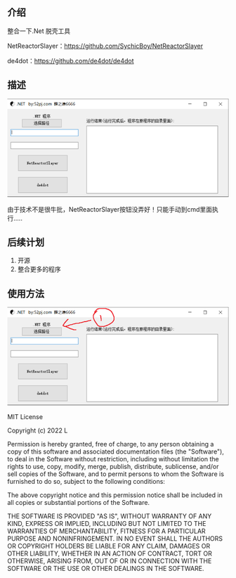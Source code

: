 ## 介绍

整合一下.Net 脱壳工具

NetReactorSlayer：https://github.com/SychicBoy/NetReactorSlayer

de4dot：https://github.com/de4dot/de4dot

## 描述

![image-20220126001529887](./king/images/image-20220126001529887.png)

由于技术不是很牛批，NetReactorSlayer按钮没弄好！只能手动到cmd里面执行.....

## 后续计划

1. 开源
2. 整合更多的程序

## 使用方法

![image-20220126001529887](./king/images/2.png)











MIT License

Copyright (c) 2022 L

Permission is hereby granted, free of charge, to any person obtaining a copy
of this software and associated documentation files (the "Software"), to deal
in the Software without restriction, including without limitation the rights
to use, copy, modify, merge, publish, distribute, sublicense, and/or sell
copies of the Software, and to permit persons to whom the Software is
furnished to do so, subject to the following conditions:

The above copyright notice and this permission notice shall be included in all
copies or substantial portions of the Software.

THE SOFTWARE IS PROVIDED "AS IS", WITHOUT WARRANTY OF ANY KIND, EXPRESS OR
IMPLIED, INCLUDING BUT NOT LIMITED TO THE WARRANTIES OF MERCHANTABILITY,
FITNESS FOR A PARTICULAR PURPOSE AND NONINFRINGEMENT. IN NO EVENT SHALL THE
AUTHORS OR COPYRIGHT HOLDERS BE LIABLE FOR ANY CLAIM, DAMAGES OR OTHER
LIABILITY, WHETHER IN AN ACTION OF CONTRACT, TORT OR OTHERWISE, ARISING FROM,
OUT OF OR IN CONNECTION WITH THE SOFTWARE OR THE USE OR OTHER DEALINGS IN THE
SOFTWARE.
